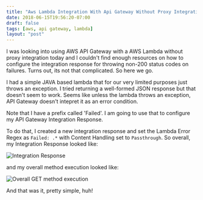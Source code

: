 ```yaml
---
title: "Aws Lambda Integration With Api Gateway Without Proxy Integration"
date: 2018-06-15T19:56:20-07:00
draft: false
tags: [aws, api gateway, lambda]
layout: "post"
---
```

I was looking into using AWS API Gateway with a AWS Lambda without proxy integration today and I couldn't find enough resources on how to configure the integration response for throwing non-200 status codes on failures. Turns out, its not that complicated. So here we go.

I had a simple JAVA based lambda that for our very limited purposes just throws an exception. I tried returning a well-formed JSON response but that doesn't seem to work. Seems like unless the lambda throws an exception, API Gateway doesn't intepret it as an error condition.

<script src="https://gist.github.com/adeydas/7550cd0230d47ef86091e269f82ecb61.js"></script>

Note that I have a prefix called 'Failed'. I am going to use that to configure my API Gateway Integration Response. 

To do that, I created a new integration response and set the Lambda Error Regex as `Failed: .*` with Content Handling set to `Passthrough`. So overall, my Integration Response looked like:

![Integration Response](https://aniotaofthought.com/images/integration_response_06-15.png)

and my overall method execution looked like:

![Overall GET method execution](https://aniotaofthought.com/images/get_method_resource_06-15.png)

And that was it, pretty simple, huh!